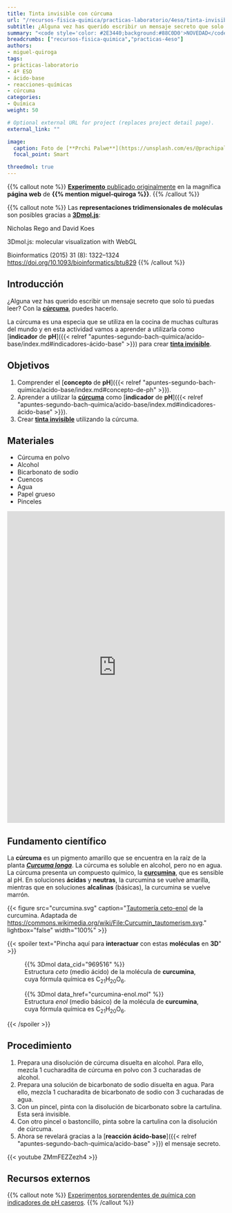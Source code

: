 ```yaml
---
title: Tinta invisible con cúrcuma
url: "/recursos-fisica-quimica/practicas-laboratorio/4eso/tinta-invisible-con-curcuma"
subtitle: ¿Alguna vez has querido escribir un mensaje secreto que solo tú puedas leer? Con la cúrcuma, puedes hacerlo
summary: "<code style='color: #2E3440;background:#88C0D0'>NOVEDAD</code><br>¿Alguna vez has querido escribir un mensaje secreto que solo tú puedas leer? Con la cúrcuma, puedes hacerlo."
breadcrumbs: ["recursos-fisica-quimica","practicas-4eso"]
authors:
- miguel-quiroga
tags:
- prácticas-laboratorio
- 4º ESO
- ácido-base
- reacciones-químicas
- cúrcuma
categories:
- Química
weight: 50

# Optional external URL for project (replaces project detail page).
external_link: ""

image:
  caption: Foto de [**Prchi Palwe**](https://unsplash.com/es/@prachipalwe?utm_content=creditCopyText&utm_medium=referral&utm_source=unsplash) en [Unsplash](https://unsplash.com/es/fotos/vaso-transparente-con-liquido-marron-YUIMwavk7AQ?utm_content=creditCopyText&utm_medium=referral&utm_source=unsplash)
  focal_point: Smart

threedmol: true
---
```


{{% callout note %}}
[**Experimento** publicado originalmente](https://miguelquiroga.es/laboratorio/laboratorio/tinta-invisible-con-crcuma) en la magnífica **página web** de **{{% mention miguel-quiroga %}}**.
{{% /callout %}}

{{% callout note %}}
Las **representaciones tridimensionales de moléculas** son posibles gracias a [**3Dmol.js**](https://3dmol.csb.pitt.edu):

Nicholas Rego and David Koes

3Dmol.js: molecular visualization with WebGL

Bioinformatics (2015) 31 (8): 1322–1324 https://doi.org/10.1093/bioinformatics/btu829
{{% /callout %}}

## Introducción

¿Alguna vez has querido escribir un mensaje secreto que solo tú puedas leer? Con la [**cúrcuma**](https://es.wikipedia.org/wiki/Curcuma_longa), puedes hacerlo.

La cúrcuma es una especia que se utiliza en la cocina de muchas culturas del mundo y en esta actividad vamos a aprender a utilizarla como [**indicador** de **pH**]({{< relref "apuntes-segundo-bach-quimica/acido-base/index.md#indicadores-ácido-base" >}}) para crear [**tinta invisible**](https://es.wikipedia.org/wiki/Tinta_invisible).

## Objetivos

1. Comprender el [**concepto** de **pH**]({{< relref "apuntes-segundo-bach-quimica/acido-base/index.md#concepto-de-ph" >}}).
2. Aprender a utilizar la [**cúrcuma**](https://es.wikipedia.org/wiki/Curcuma_longa) como [**indicador** de **pH**]({{< relref "apuntes-segundo-bach-quimica/acido-base/index.md#indicadores-ácido-base" >}}).
3. Crear [**tinta invisible**](https://es.wikipedia.org/wiki/Tinta_invisible) utilizando la cúrcuma.

## Materiales

- Cúrcuma en polvo
- Alcohol
- Bicarbonato de sodio
- Cuencos
- Agua
- Papel grueso
- Pinceles

<iframe src="https://app.Lumi.education/api/v1/run/tWdfzF/embed" width="100%" height="720" frameborder="0" allowfullscreen="allowfullscreen" allow="geolocation *; microphone *; camera *; midi *; encrypted-media *"></iframe><script src="https://app.Lumi.education/api/v1/h5p/core/js/h5p-resizer.js" charset="UTF-8"></script>

## Fundamento científico

La **cúrcuma** es un pigmento amarillo que se encuentra en la raíz de la planta [***Curcuma longa***](https://es.wikipedia.org/wiki/Curcuma_longa). La cúrcuma es soluble en alcohol, pero no en agua.
La cúrcuma presenta un compuesto químico, la [**curcumina**](https://es.wikipedia.org/wiki/Curcumina), que es sensible al pH. En soluciones **ácidas** y **neutras**, la curcumina se vuelve amarilla, mientras que en soluciones **alcalinas** (básicas), la curcumina se vuelve marrón.

{{< figure src="curcumina.svg" caption="[Tautomería ceto-enol](https://es.wikipedia.org/wiki/Tautómero#La_tautomería_ceto-enol) de la curcumina. Adaptada de https://commons.wikimedia.org/wiki/File:Curcumin_tautomerism.svg." lightbox="false" width="100%" >}}

{{< spoiler text="Pincha aquí para **interactuar** con estas **moléculas** en **3D**" >}}
<figure>
{{% 3Dmol data_cid="969516" %}}
<figcaption>Estructura <em>ceto</em> (medio ácido) de la molécula de <strong>curcumina</strong>, cuya fórmula química es C<sub>21</sub>H<sub>20</sub>O<sub>6</sub>.</figcaption>
</figure>

<figure>
{{% 3Dmol data_href="curcumina-enol.mol" %}}
<figcaption>Estructura <em>enol</em> (medio básico) de la molécula de <strong>curcumina</strong>, cuya fórmula química es C<sub>21</sub>H<sub>20</sub>O<sub>6</sub>.</figcaption>
</figure>
{{< /spoiler >}}

## Procedimiento

1. Prepara una disolución de cúrcuma disuelta en alcohol. Para ello, mezcla 1 cucharadita de cúrcuma en polvo con 3 cucharadas de alcohol.
2. Prepara una solución de bicarbonato de sodio disuelta en agua. Para ello, mezcla 1 cucharadita de bicarbonato de sodio con 3 cucharadas de agua.
3. Con un pincel, pinta con la disolución de bicarbonato sobre la cartulina. Esta será invisible.
4. Con otro pincel o bastoncillo, pinta sobre la cartulina con la disolución de cúrcuma.
5. Ahora se revelará gracias a la [**reacción ácido-base**]({{< relref "apuntes-segundo-bach-quimica/acido-base" >}}) el mensaje secreto.

{{< youtube ZMmFEZZezh4 >}}

## Recursos externos

{{% callout note %}}
[Experimentos sorprendentes de química con indicadores de pH caseros](https://revistas.uca.es/index.php/eureka/article/view/3884).
{{% /callout %}}